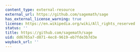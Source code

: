 ```yaml
---
content_type: external-resource
external_url: https://github.com/sagemath/sage
has_external_license_warning: true
license: https://en.wikipedia.org/wiki/All_rights_reserved
status: ''
title: https://github.com/sagemath/sage
uid: dd6765a7-d871-4ec8-9619-eb7fde3b7d3e
wayback_url: ''
---
```

